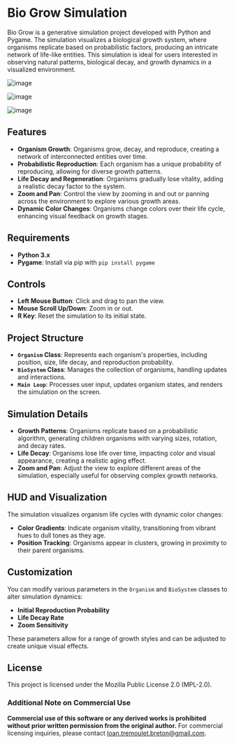 # Bio Grow Simulation

Bio Grow is a generative simulation project developed with Python and Pygame. The simulation visualizes a biological growth system, where organisms replicate based on probabilistic factors, producing an intricate network of life-like entities. This simulation is ideal for users interested in observing natural patterns, biological decay, and growth dynamics in a visualized environment.

![image](https://github.com/user-attachments/assets/968372cc-ab8a-489c-96c4-63d912faf352)

![image](https://github.com/user-attachments/assets/306ebdb6-5ff6-4308-8e05-f2eb8854ce8e)

![image](https://github.com/user-attachments/assets/4bb1daed-77ed-4bf5-8791-50fcb4125444)


## Features

- **Organism Growth**: Organisms grow, decay, and reproduce, creating a network of interconnected entities over time.
- **Probabilistic Reproduction**: Each organism has a unique probability of reproducing, allowing for diverse growth patterns.
- **Life Decay and Regeneration**: Organisms gradually lose vitality, adding a realistic decay factor to the system.
- **Zoom and Pan**: Control the view by zooming in and out or panning across the environment to explore various growth areas.
- **Dynamic Color Changes**: Organisms change colors over their life cycle, enhancing visual feedback on growth stages.

## Requirements

- **Python 3.x**
- **Pygame**: Install via pip with `pip install pygame`

## Controls

- **Left Mouse Button**: Click and drag to pan the view.
- **Mouse Scroll Up/Down**: Zoom in or out.
- **R Key**: Reset the simulation to its initial state.

## Project Structure

- **`Organism` Class**: Represents each organism's properties, including position, size, life decay, and reproduction probability.
- **`BioSystem` Class**: Manages the collection of organisms, handling updates and interactions.
- **`Main Loop`**: Processes user input, updates organism states, and renders the simulation on the screen.

## Simulation Details

- **Growth Patterns**: Organisms replicate based on a probabilistic algorithm, generating children organisms with varying sizes, rotation, and decay rates.
- **Life Decay**: Organisms lose life over time, impacting color and visual appearance, creating a realistic aging effect.
- **Zoom and Pan**: Adjust the view to explore different areas of the simulation, especially useful for observing complex growth networks.

## HUD and Visualization

The simulation visualizes organism life cycles with dynamic color changes:
- **Color Gradients**: Indicate organism vitality, transitioning from vibrant hues to dull tones as they age.
- **Position Tracking**: Organisms appear in clusters, growing in proximity to their parent organisms.

## Customization

You can modify various parameters in the `Organism` and `BioSystem` classes to alter simulation dynamics:
- **Initial Reproduction Probability**
- **Life Decay Rate**
- **Zoom Sensitivity**

These parameters allow for a range of growth styles and can be adjusted to create unique visual effects.

## License

This project is licensed under the Mozilla Public License 2.0 (MPL-2.0).

### Additional Note on Commercial Use
**Commercial use of this software or any derived works is prohibited without prior written permission from the original author.** For commercial licensing inquiries, please contact loan.tremoulet.breton@gmail.com.
